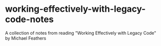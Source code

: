# working-effectively-with-legacy-code-notes
A collection of notes from reading "Working Effectively with Legacy Code" by Michael Feathers
